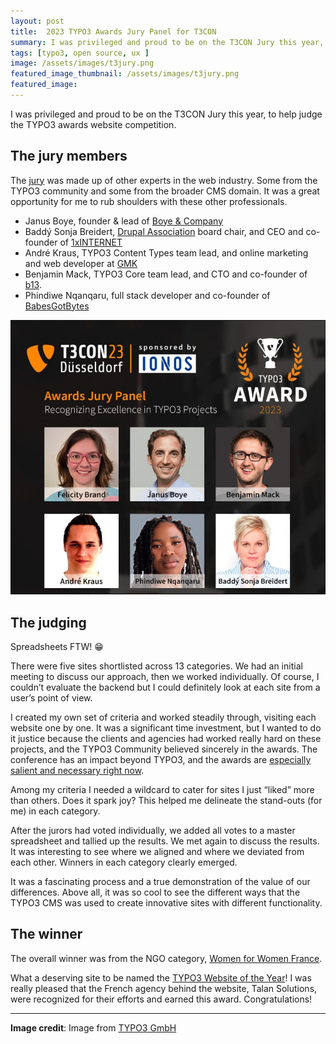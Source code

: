 ```yaml
---
layout: post
title:  2023 TYPO3 Awards Jury Panel for T3CON
summary: I was privileged and proud to be on the T3CON Jury this year, to help judge the TYPO3 website of the year competition.
tags: [typo3, open source, ux ]
image: /assets/images/t3jury.png
featured_image_thumbnail: /assets/images/t3jury.png
featured_image: 
---
```


I was privileged and proud to be on the T3CON Jury this year, to help judge the TYPO3 awards website competition.

## The jury members

The [jury](https://typo3.org/project/press/press-releases/2023-typo3-awards-jury-panel-announced/english) was made up of other experts in the web industry. Some from the TYPO3 community and some from the
broader CMS domain. It was a great opportunity for me to rub shoulders with these other professionals.

* Janus Boye, founder & lead of [Boye & Company](https://www.boye-co.com/)
* Baddý Sonja Breidert, [Drupal Association](https://www.drupal.org/association) board chair, and CEO and co-founder of [1xINTERNET](https://www.1xinternet.de/de)
* André Kraus, TYPO3 Content Types team lead, and online marketing and web developer at [GMK](https://www.gmk.de/) 
* Benjamin Mack, TYPO3 Core team lead, and CTO and co-founder of [b13](https://b13.com/).   
* Phindiwe Nqanqaru, full stack developer and co-founder of [BabesGotBytes](https://www.babesgotbytes.org/)

![Jury](/assets/images/t3jury.png?w=50)

## The judging

Spreadsheets FTW! 😁

There were five sites shortlisted across 13 categories. We had an initial meeting to discuss our approach, then we worked individually. Of course, I couldn’t evaluate the backend but I could definitely 
look at each site from a user’s point of view.

I created my own set of criteria and worked steadily through, visiting each website one by one. It was a significant time investment, but I wanted to do it justice because the clients and agencies had 
worked really hard on these projects, and the TYPO3 Community believed sincerely in the awards. The conference has an impact beyond TYPO3, and the awards
are [especially salient and necessary right now](https://typo3.com/blog/meet-the-minds-behind-the-typo3-awards-insights-from-our-expert-jury).

Among my criteria I needed a wildcard to cater for sites I just “liked” more than others. Does it spark joy? This helped me delineate the stand-outs (for me) in each category. 

After the jurors had voted individually, we added all votes to a master spreadsheet and tallied up the results. We met again to discuss the results. It was interesting to see where we aligned and where we 
deviated from each other. Winners in each category clearly emerged.

It was a fascinating process and a true demonstration of the value of our differences. Above all, it was so cool to see the different ways that the TYPO3 CMS was used to create innovative sites with different functionality. 


## The winner

The overall winner was from the NGO category, [Women for Women France](https://womenforwomenfrance.org/). 

What a deserving site to be named  the [TYPO3 Website of the Year](https://typo3.org/project/press/press-releases/typo3-award-winners-2023/english)! I was really pleased that the French agency behind the 
website, Talan Solutions, were recognized for their efforts and earned this award. Congratulations! 

---

**Image credit**: Image from [TYPO3 GmbH](https://www.linkedin.com/posts/typo3-gmbh_meet-the-typo3-awards-jury-our-expert-activity-7115973750000373760-NGwA) 
